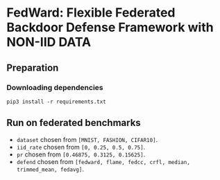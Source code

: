 # FedWard: Flexible Federated Backdoor Defense Framework with NON-IID DATA

## Preparation
### Downloading dependencies

```
pip3 install -r requirements.txt
``` 

## Run on federated benchmarks
* `dataset` chosen from `[MNIST, FASHION, CIFAR10]`.
* `iid_rate` chosen from `[0, 0.25, 0.5, 0.75]`.
* `pr` chosen from `[0.46875, 0.3125, 0.15625]`.
* `defend` chosen from `[fedward, flame, fedcc, crfl, median, trimmed_mean, fedavg]`.